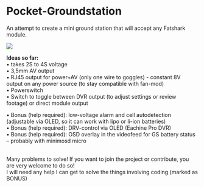 # Pocket-Groundstation
An attempt to create a mini ground station that will accept any Fatshark module.

<img src="http://k-h-h.de/labs/github/3D.png"/>

<b>Ideas so far:</b></br>
• takes 2S to 4S voltage</br>
• 3,5mm AV output</br>
• RJ45 output for power+AV (only one wire to goggles) - constant 8V output on any power source (to stay compatible with fan-mod)</br>
• Powerswitch</br>
• Switch to toggle between DVR output (to adjust settings or review footage) or direct module output</br>

• Bonus (help required): low-voltage alarm and cell autodetection (adjustable via OLED, so it can work with lipo or li-ion batteries)</br>
• Bonus (help required): DRV-control via OLED (Eachine Pro DVR)</br>
• Bonus (help required): OSD overlay in the videofeed for GS battery status – probably with minimosd micro</br></br>

Many problems to solve! If you want to join the project or contribute, you are very welcome to do so!</br>
I will need any help I can get to solve the things involving coding (marked as BONUS)
